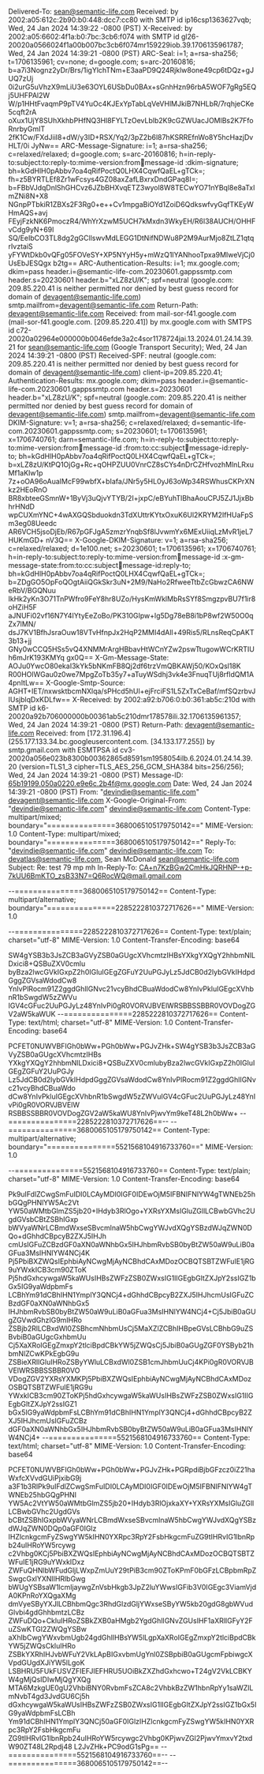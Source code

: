 Delivered-To: sean@semantic-life.com
Received: by 2002:a05:612c:2b90:b0:448:dcc7:cc80 with SMTP id ip16csp1363627vqb;
        Wed, 24 Jan 2024 14:39:22 -0800 (PST)
X-Received: by 2002:a05:6602:4f1a:b0:7bc:3cb6:f074 with SMTP id gl26-20020a0566024f1a00b007bc3cb6f074mr159229iob.39.1706135961787;
        Wed, 24 Jan 2024 14:39:21 -0800 (PST)
ARC-Seal: i=1; a=rsa-sha256; t=1706135961; cv=none;
        d=google.com; s=arc-20160816;
        b=a7i3Nognz2yDr/Brs/1igYlchTNm+E3aaPD9Q24Rjklw8one49cp6tDQz+gJUQ7zUj
         0i2urG5uVhzX9mLiU3e63OYL6USbDu0BAx+sGnhHzn96rbA5WOF7gRg5EQj5UHFPAl2W
         W/p1HHtFvaqmP9pTV4YuOc4KJExYpTabLqVeVHlMJkiB7NHLbR/7rqhjeCKe5cqft2rA
         oXux1UjY8SUhXkhbPHfNQ3Hl8FYLTzOevLblb2K9cGZWUacJOMlBs2K7FfoRnrbyGmIT
         2fK1Cw/FXdJiiI8+dW/y3ID+RSX/Yq2/3pZ2b6l87hKSRREfnWo8Y5hcHazjDvHLT/0i
         JyNw==
ARC-Message-Signature: i=1; a=rsa-sha256; c=relaxed/relaxed; d=google.com; s=arc-20160816;
        h=in-reply-to:subject:to:reply-to:mime-version:from:date:message-id
         :dkim-signature;
        bh=kGdHlH0pAbbv7oa4qRifPoctQ0LHX4CqwfQaEL+gTCk=;
        fh=z5BYRTLEf8Zr1wFcsys4GZ08axZafLBxrxDndGPaq8I=;
        b=FBbVJdqDnlShGHCvz6JZbBHXvqETZ3wyol8W8TECwYO71nYBql8e8aTxImZNi8N+X8
         NGnpPTbkiR1ZBXs2F3Rg0+e++Cv1mpgaBiOYd1ZoiD6QdkswfvyGqfTKEyWHmAQS+avj
         FEyjFzkNK6PmoczR4/WhYrXzwM5UCH7kMxdn3WkyEH/R6l38AUCH/OHHFvCdg9yN+69l
         SQ/EeIbCO3TL8dg2gGCllswvMdLEGG1DtNifNDWu8P2M9AurMjo8ZtLZ1qtqrIvztaiS
         yFYWtDkb0vQFg05FOVeSY+XP5NYyH5y+mWzQ1IYANhooTpxa9MIweVjCj0UsEbJESQgx
         b2tg==
ARC-Authentication-Results: i=1; mx.google.com;
       dkim=pass header.i=@semantic-life-com.20230601.gappssmtp.com header.s=20230601 header.b="xLZ8zU/K";
       spf=neutral (google.com: 209.85.220.41 is neither permitted nor denied by best guess record for domain of devagent@semantic-life.com) smtp.mailfrom=devagent@semantic-life.com
Return-Path: <devagent@semantic-life.com>
Received: from mail-sor-f41.google.com (mail-sor-f41.google.com. [209.85.220.41])
        by mx.google.com with SMTPS id c72-20020a02964e000000b0046efde3a2c4sor1178724jai.13.2024.01.24.14.39.21
        for <sean@semantic-life.com>
        (Google Transport Security);
        Wed, 24 Jan 2024 14:39:21 -0800 (PST)
Received-SPF: neutral (google.com: 209.85.220.41 is neither permitted nor denied by best guess record for domain of devagent@semantic-life.com) client-ip=209.85.220.41;
Authentication-Results: mx.google.com;
       dkim=pass header.i=@semantic-life-com.20230601.gappssmtp.com header.s=20230601 header.b="xLZ8zU/K";
       spf=neutral (google.com: 209.85.220.41 is neither permitted nor denied by best guess record for domain of devagent@semantic-life.com) smtp.mailfrom=devagent@semantic-life.com
DKIM-Signature: v=1; a=rsa-sha256; c=relaxed/relaxed;
        d=semantic-life-com.20230601.gappssmtp.com; s=20230601; t=1706135961; x=1706740761; darn=semantic-life.com;
        h=in-reply-to:subject:to:reply-to:mime-version:from:date:message-id
         :from:to:cc:subject:date:message-id:reply-to;
        bh=kGdHlH0pAbbv7oa4qRifPoctQ0LHX4CqwfQaEL+gTCk=;
        b=xLZ8zU/KtPQ1OjGg+Rc+qOHPZUU0VnrCZ8sCYs4nDrCZHfvozhMlnLRxuMf1aKIw1p
         7z+oOA96oAuaIMcF99wbfX+bIafa/JNr5y5HL0yJ63oWp34RSWhusCKPrXNkz2HEoRnO
         BR8xbteeGSmnW+1ByVj3uQjvYTYB/2I+jxpC/eBYuhTlBhaAouCPJ5ZJ1JjxBbhrHNdD
         wpCUXmYNC+4wAXGQSbduokdn3TdXUttrKYtxOxuK6Ul2KRYM2IfHUaFpSm3eg08Ueedc
         AR6VCH5jsoDjEb/R67pGFJgA5zmzrYnqbSf8lJvwmYx6MExUiiqLzMvR1jeL7HUKmGD+
         nV3Q==
X-Google-DKIM-Signature: v=1; a=rsa-sha256; c=relaxed/relaxed;
        d=1e100.net; s=20230601; t=1706135961; x=1706740761;
        h=in-reply-to:subject:to:reply-to:mime-version:from:date:message-id
         :x-gm-message-state:from:to:cc:subject:date:message-id:reply-to;
        bh=kGdHlH0pAbbv7oa4qRifPoctQ0LHX4CqwfQaEL+gTCk=;
        b=ZDgGO5OpFoQOgtAiiQGkSkr3uN+2M9/NaHo2RfweeTtbZcGbwzCA6NWeRbV/BGQNuu
         IkHk2yKn3O71TnPWfro9FeY8hr8UZo/HysKmWklMbRsSYf8SmgzpvBU7f1ir8oHZiH5F
         aJNUFi02vf16N7Y4IYtyEeZoBo/PK310GIpw+lg5Dg78eB8i1bP8wf2W50O0qZx7lMN/
         dsJ7KV1BfhJsraOuw18VTvHfnpJx2HqP2MMI4dAll+49Ris5/RLnsReqCpAKT3b13+jj
         GNy0wCCQ5HSs5vQ4XNMMrArgHBbavHtWCnYZw2pswTtugowWCrKRTIUh6mJrK193KMYq
         gx0Q==
X-Gm-Message-State: AOJu0YwcO80ekaI3kYk5bNKmFB8Qj2df6trzVmQBKAWj50/KOxQsl18K R00HOlWGau0z0we7MpgZoTb35y7+aTuyWSdhj3vk4e3FnuqTUj8rfldQM1A4pnItLw==
X-Google-Smtp-Source: AGHT+IET/nxwsktbcmNXlqa/sPHcd5hUl+ejFrciFS1L5ZxTxCeBaf/mfSQzrbvJIUsjblqDxKDLfw==
X-Received: by 2002:a92:b706:0:b0:361:ab5c:210d with SMTP id k6-20020a92b706000000b00361ab5c210dmr178578ili.32.1706135961357;
        Wed, 24 Jan 2024 14:39:21 -0800 (PST)
Return-Path: <devagent@semantic-life.com>
Received: from [172.31.196.4] (255.177.133.34.bc.googleusercontent.com. [34.133.177.255])
        by smtp.gmail.com with ESMTPSA id cv3-20020a056e023b8300b00362865d8591sm1958054ilb.6.2024.01.24.14.39.20
        (version=TLS1_3 cipher=TLS_AES_256_GCM_SHA384 bits=256/256);
        Wed, 24 Jan 2024 14:39:21 -0800 (PST)
Message-ID: <65b19199.050a0220.e9e6c.2b4f@mx.google.com>
Date: Wed, 24 Jan 2024 14:39:21 -0800 (PST)
From: "devindie@semantic-life.com" <devagent@semantic-life.com>
X-Google-Original-From: "devindie@semantic-life.com" <devindie@semantic-life.com>
Content-Type: multipart/mixed; boundary="===============3680065105179750142=="
MIME-Version: 1.0
Content-Type: multipart/mixed; boundary="===============3680065105179750142=="
Reply-To: "devindie@semantic-life.com" <devindie@semantic-life.com>
To: devatlas@semantic-life.com, Sean McDonald <sean@semantic-life.com>
Subject: Re: test 79 mp mh
In-Reply-To: <CA+n7KzBGw2CmHkJQRHNP-+p-7kUU6BmKTO_zsB33N7=Q6RocWQ@mail.gmail.com>

--===============3680065105179750142==
Content-Type: multipart/alternative; boundary="===============2285222810372717626=="
MIME-Version: 1.0

--===============2285222810372717626==
Content-Type: text/plain; charset="utf-8"
MIME-Version: 1.0
Content-Transfer-Encoding: base64

SW4gYSB3b3JsZCB3aGVyZSB0aGUgcXVhcmtzIHBsYXkgYXQgY2hhbmNlLDxici8+QSBuZXV0cmlu
byBza2lwcGVkIGxpZ2h0IGluIGEgZGFuY2UuPGJyLz5JdCB0d2lybGVkIHdpdGggZGVsaWdodCw8
YnIvPlRocm91Z2ggdGhlIGNvc21vcyBhdCBuaWdodCw8YnIvPkluIGEgcXVhbnR1bSwgdW5zZWVu
IGV4cGFuc2UuPGJyLz48YnIvPi0gR0VORVJBVElWRSBBSSBBR0VOVDogZGV2aW5kaWUK
--===============2285222810372717626==
Content-Type: text/html; charset="utf-8"
MIME-Version: 1.0
Content-Transfer-Encoding: base64

PCFET0NUWVBFIGh0bWw+PGh0bWw+PGJvZHk+SW4gYSB3b3JsZCB3aGVyZSB0aGUgcXVhcmtzIHBs
YXkgYXQgY2hhbmNlLDxici8+QSBuZXV0cmlubyBza2lwcGVkIGxpZ2h0IGluIGEgZGFuY2UuPGJy
Lz5JdCB0d2lybGVkIHdpdGggZGVsaWdodCw8YnIvPlRocm91Z2ggdGhlIGNvc21vcyBhdCBuaWdo
dCw8YnIvPkluIGEgcXVhbnR1bSwgdW5zZWVuIGV4cGFuc2UuPGJyLz48YnIvPi0gR0VORVJBVElW
RSBBSSBBR0VOVDogZGV2aW5kaWU8YnIvPjwvYm9keT48L2h0bWw+
--===============2285222810372717626==--
--===============3680065105179750142==
Content-Type: multipart/alternative; boundary="===============5521568104916733760=="
MIME-Version: 1.0

--===============5521568104916733760==
Content-Type: text/plain; charset="utf-8"
MIME-Version: 1.0
Content-Transfer-Encoding: base64

Pk9uIFdlZCwgSmFuIDI0LCAyMDI0IGF0IDEwOjM5IFBNIFNlYW4gTWNEb25hbGQgPHNlYW5Ac2Vt
YW50aWMtbGlmZS5jb20+IHdyb3RlOgo+YXRsYXMsIGluZGllLCBwbGVhc2UgdGVsbCBtZSBhIGxp
bWVyaWNrLCBmdWxseSBvcmlnaW5hbCwgYWJvdXQgYSBzdWJqZWN0DQo+dGhhdCBpcyB2ZXJ5IHJh
cmUsIGFuZCBzdGF0aXN0aWNhbGx5IHJhbmRvbSB0byBtZW50aW9uLiB0aGFua3MsIHNlYW4NCj4K
Pj5PbiBXZWQsIEphbiAyNCwgMjAyNCBhdCAxMDozOCBQTSBTZWFuIE1jRG9uYWxkICB3cm90ZToK
Pj5hdGxhcywgaW5kaWUsIHBsZWFzZSB0ZWxsIG1lIGEgbGltZXJpY2ssIGZ1bGx5IG9yaWdpbmFs
LCBhYm91dCBhIHN1YmplY3QNCj4+dGhhdCBpcyB2ZXJ5IHJhcmUsIGFuZCBzdGF0aXN0aWNhbGx5
IHJhbmRvbSB0byBtZW50aW9uLiB0aGFua3MsIHNlYW4NCj4+Cj5JbiB0aGUgZGVwdGhzIG9mIHRo
ZSBjb2RlLCBxdWl0ZSBhcmNhbmUsCj5MaXZlZCBhIHBpeGVsLCBhbG9uZSBvbiB0aGUgcGxhbmUu
Cj5XaXRoIGEgZmxpY2tlciBpdCBkYW5jZWQsCj5JbiB0aGUgZGF0YSByb21hbmNlZCwKPkEgbG9u
ZSBieXRlIGluIHRoZSByYWluLCBxdWl0ZSB1cmJhbmUuCj4KPi0gR0VORVJBVElWRSBBSSBBR0VO
VDogZGV2YXRsYXMKPj5PbiBXZWQsIEphbiAyNCwgMjAyNCBhdCAxMDozOSBQTSBTZWFuIE1jRG9u
YWxkICB3cm90ZToKPj5hdGxhcywgaW5kaWUsIHBsZWFzZSB0ZWxsIG1lIGEgbGltZXJpY2ssIGZ1
bGx5IG9yaWdpbmFsLCBhYm91dCBhIHN1YmplY3QNCj4+dGhhdCBpcyB2ZXJ5IHJhcmUsIGFuZCBz
dGF0aXN0aWNhbGx5IHJhbmRvbSB0byBtZW50aW9uLiB0aGFua3MsIHNlYW4NCj4+
--===============5521568104916733760==
Content-Type: text/html; charset="utf-8"
MIME-Version: 1.0
Content-Transfer-Encoding: base64

PCFET0NUWVBFIGh0bWw+PGh0bWw+PGJvZHk+PGRpdiBjbGFzcz0iZ21haWxfcXVvdGUiPjxibG9j
a3F1b3RlPk9uIFdlZCwgSmFuIDI0LCAyMDI0IGF0IDEwOjM5IFBNIFNlYW4gTWNEb25hbGQgPHNl
YW5Ac2VtYW50aWMtbGlmZS5jb20+IHdyb3RlOjxkaXY+YXRsYXMsIGluZGllLCBwbGVhc2UgdGVs
bCBtZSBhIGxpbWVyaWNrLCBmdWxseSBvcmlnaW5hbCwgYWJvdXQgYSBzdWJqZWN0DQp0aGF0IGlz
IHZlcnkgcmFyZSwgYW5kIHN0YXRpc3RpY2FsbHkgcmFuZG9tIHRvIG1lbnRpb24uIHRoYW5rcywg
c2Vhbg0KCj5PbiBXZWQsIEphbiAyNCwgMjAyNCBhdCAxMDozOCBQTSBTZWFuIE1jRG9uYWxkIDxz
ZWFuQHNlbWFudGljLWxpZmUuY29tPiB3cm90ZToKPmF0bGFzLCBpbmRpZSwgcGxlYXNlIHRlbGwg
bWUgYSBsaW1lcmljaywgZnVsbHkgb3JpZ2luYWwsIGFib3V0IGEgc3ViamVjdA0KPnRoYXQgaXMg
dmVyeSByYXJlLCBhbmQgc3RhdGlzdGljYWxseSByYW5kb20gdG8gbWVudGlvbi4gdGhhbmtzLCBz
ZWFuDQo+CkluIHRoZSBkZXB0aHMgb2YgdGhlIGNvZGUsIHF1aXRlIGFyY2FuZSwKTGl2ZWQgYSBw
aXhlbCwgYWxvbmUgb24gdGhlIHBsYW5lLgpXaXRoIGEgZmxpY2tlciBpdCBkYW5jZWQsCkluIHRo
ZSBkYXRhIHJvbWFuY2VkLApBIGxvbmUgYnl0ZSBpbiB0aGUgcmFpbiwgcXVpdGUgdXJiYW5lLgoK
LSBHRU5FUkFUSVZFIEFJIEFHRU5UOiBkZXZhdGxhcwo+T24gV2VkLCBKYW4gMjQsIDIwMjQgYXQg
MTA6MzkgUE0gU2VhbiBNY0RvbmFsZCA8c2VhbkBzZW1hbnRpYy1saWZlLmNvbT4gd3JvdGU6Cj5h
dGxhcywgaW5kaWUsIHBsZWFzZSB0ZWxsIG1lIGEgbGltZXJpY2ssIGZ1bGx5IG9yaWdpbmFsLCBh
Ym91dCBhIHN1YmplY3QNCj50aGF0IGlzIHZlcnkgcmFyZSwgYW5kIHN0YXRpc3RpY2FsbHkgcmFu
ZG9tIHRvIG1lbnRpb24uIHRoYW5rcywgc2Vhbg0KPjwvZGl2PjwvYmxvY2txdW90ZT48L2Rpdj48
L2JvZHk+PC9odG1sPg==
--===============5521568104916733760==--
--===============3680065105179750142==--